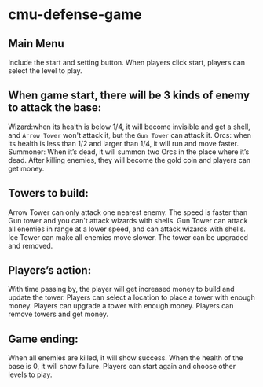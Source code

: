 # cmu-defense-game
## Main Menu
Include the start and setting button.
When players click start, players can select the level to play.

## When game start, there will be 3 kinds of enemy to attack the base:
Wizard:when its health is below 1/4, it will become invisible and get a shell, and `Arrow Tower` won't attack it, but the `Gun Tower` can attack it.
Orcs: when its health is less than 1/2 and larger than 1/4, it will run and move faster.
Summoner: When it’s dead, it will summon two Orcs in the place where it’s dead.
After killing enemies, they will become the gold coin and players can get money.

## Towers to build:
Arrow Tower can only attack one nearest enemy. The speed is faster than Gun tower and you can't attack wizards with shells.
Gun Tower can attack all enemies in range at a lower speed, and can attack wizards with shells.
Ice Tower can make all enemies move slower.
The tower can be upgraded and removed.
## Players’s action:
With time passing by, the player will get increased money to build and update the tower.
Players can select a location to place a tower with enough money. 
Players can upgrade a tower with enough money. 
Players can remove towers and get money.
## Game ending:
When all enemies are killed, it will show success. When the health of the base is 0, it will show failure. Players can start again and choose other levels to play.

